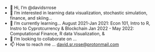 - 👋 Hi, I’m @davidsrrose
- 👀 I’m interested in learning data visualization, stochastic simulation, finance, and skiing...
- 🌱 I’m currently learning...
    August 2021-Jan 2021: Econ 101, Intro to R, Instro to Cyprotcurrency & Blockchain
    Jan 2022 - May 2022: Computational Finance, R data Visualization, & 
- 💞️ I’m looking to collaborate on ...
- 📫 How to reach me ... david.sr.rose@protonmail.com

<!---
davidsrrose/davidsrrose is a ✨ special ✨ repository because its `README.md` (this file) appears on your GitHub profile.
You can click the Preview link to take a look at your changes.
--->
